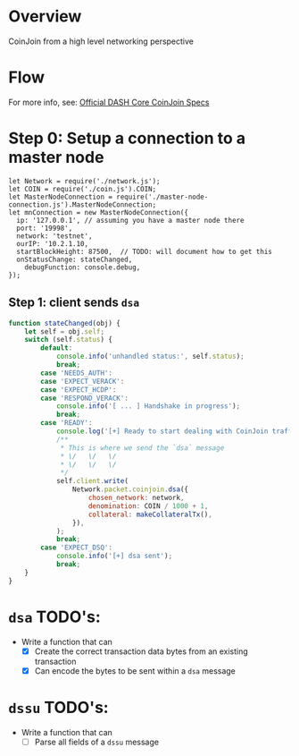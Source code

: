 # Overview

CoinJoin from a high level networking perspective

# Flow

For more info, see:
[Official DASH Core CoinJoin Specs](https://dashcore.readme.io/docs/core-guide-dash-features-privatesend)

# Step 0: Setup a connection to a master node

```
let Network = require('./network.js');
let COIN = require('./coin.js').COIN;
let MasterNodeConnection = require('./master-node-connection.js').MasterNodeConnection;
let mnConnection = new MasterNodeConnection({
  ip: '127.0.0.1', // assuming you have a master node there
  port: '19998',
  network: 'testnet',
  ourIP: '10.2.1.10,
  startBlockHeight: 87500,	// TODO: will document how to get this
  onStatusChange: stateChanged,
	debugFunction: console.debug,
});
```

## Step 1: client sends `dsa`

```js
function stateChanged(obj) {
	let self = obj.self;
	switch (self.status) {
		default:
			console.info('unhandled status:', self.status);
			break;
		case 'NEEDS_AUTH':
		case 'EXPECT_VERACK':
		case 'EXPECT_HCDP':
		case 'RESPOND_VERACK':
			console.info('[ ... ] Handshake in progress');
			break;
		case 'READY':
			console.log('[+] Ready to start dealing with CoinJoin traffic...');
			/**
			 * This is where we send the `dsa` message
			 * \/   \/   \/
			 * \/   \/   \/
			 */
			self.client.write(
				Network.packet.coinjoin.dsa({
					chosen_network: network,
					denomination: COIN / 1000 + 1,
					collateral: makeCollateralTx(),
				}),
			);
			break;
		case 'EXPECT_DSQ':
			console.info('[+] dsa sent');
			break;
	}
}
```

# `dsa` TODO's:

-   Write a function that can
    -   [x] Create the correct transaction data bytes from an existing
            transaction
    -   [x] Can encode the bytes to be sent within a `dsa` message

# `dssu` TODO's:

-   Write a function that can
    -   [ ] Parse all fields of a `dssu` message
